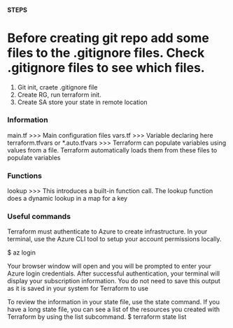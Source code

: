 #### STEPS


# Before creating git repo add some files to the .gitignore files. Check .gitignore files to see which files. 

1) Git init, craete .gitignore file
2) Create RG, run terraform init. 
3) Create SA store your state in remote location

### Information

main.tf                                 >>>  Main configuration files
vars.tf                                 >>>  Variable declaring here
terraform.tfvars or *.auto.tfvars       >>>  Terraform can populate variables using values from a file. Terraform automatically loads them from these files to populate variables




### Functions 

lookup          >>> This introduces a built-in function call. The lookup function does a dynamic lookup in a map for a key


### Useful commands


Terraform must authenticate to Azure to create infrastructure.
In your terminal, use the Azure CLI tool to setup your account permissions locally.

$ az login

Your browser window will open and you will be prompted to enter your Azure login credentials. After successful authentication, your terminal will display your subscription information. You do not need to save this output as it is saved in your system for Terraform to use



To review the information in your state file, use the state command. If you have a long state file, you can see a list of the resources you created with Terraform by using the list subcommand.
$ terraform state list

